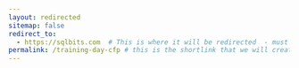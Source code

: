 ```yaml
---
layout: redirected
sitemap: false
redirect_to:
  - https://sqlbits.com  # This is where it will be redirected  - must be a complete url and a space after the -
permalink: /training-day-cfp # this is the shortlink that we will create the / is required - MUST MATCH the name of the file amd a space after the :
---
```

